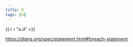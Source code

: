 ```yaml
---
title: D
tags: [d]
---
```


{{< r "a.d" >}}

<https://dlang.org/spec/statement.html#foreach-statement>

